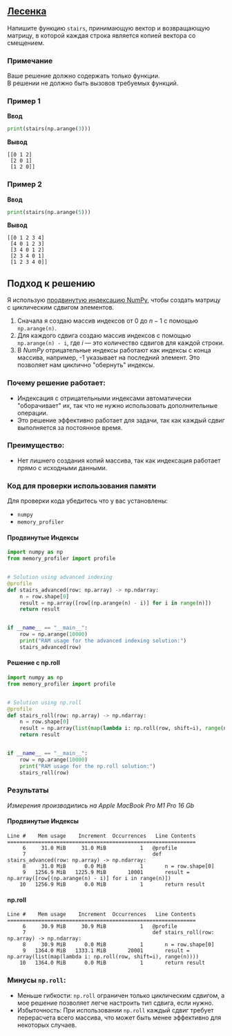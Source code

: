 ## [Лесенка](../../../solutions/6.1/61_j.py)

Напишите функцию `stairs`, принимающую вектор и возвращающую матрицу, в которой каждая строка является копией вектора со смещением.

### Примечание

Ваше решение должно содержать только функции.\
В решении не должно быть вызовов требуемых функций.

### Пример 1

__Ввод__
```python
print(stairs(np.arange(3)))
```

__Вывод__
```plaintext
[[0 1 2]
 [2 0 1]
 [1 2 0]]
```

### Пример 2

__Ввод__
```python
print(stairs(np.arange(5)))
```

__Вывод__
```plaintext
[[0 1 2 3 4]
 [4 0 1 2 3]
 [3 4 0 1 2]
 [2 3 4 0 1]
 [1 2 3 4 0]]
```

## Подход к решению

Я использую [продвинутую индексацию NumPy](https://numpy.org/doc/stable/user/basics.indexing.html#advanced-indexing), чтобы создать матрицу с циклическим сдвигом элементов.

1. Сначала я создаю массив индексов от 0 до $n-1$ с помощью `np.arange(n)`.
2. Для каждого сдвига создаю массив индексов с помощью `np.arange(n) - i`, где $i$ — это количество сдвигов для каждой строки.
3. В _NumPy_ отрицательные индексы работают как индексы с конца массива, например, -1 указывает на последний элемент. Это позволяет нам циклично "обернуть" индексы.

### Почему решение работает:

- Индексация с отрицательными индексами автоматически "оборачивает" их, так что не нужно использовать дополнительные операции.
- Это решение эффективно работает для задачи, так как каждый сдвиг выполняется за постоянное время.

### Преимущество:

- Нет лишнего создания копий массива, так как индексация работает прямо с исходными данными.

### Код для проверки использования памяти

Для проверки кода убедитесь что у вас установлены:

- `numpy`
- `memory_profiler`

#### Продвинутые Индексы

```python
import numpy as np
from memory_profiler import profile


# Solution using advanced indexing
@profile
def stairs_advanced(row: np.array) -> np.ndarray:
    n = row.shape[0]
    result = np.array([row[(np.arange(n) - i)] for i in range(n)])
    return result


if __name__ == "__main__":
    row = np.arange(10000)
    print("RAM usage for the advanced indexing solution:")
    stairs_advanced(row)

```

#### Решение с np.roll

```python
import numpy as np
from memory_profiler import profile


# Solution using np.roll
@profile
def stairs_roll(row: np.array) -> np.ndarray:
    n = row.shape[0]
    result = np.array(list(map(lambda i: np.roll(row, shift=i), range(n))))
    return result


if __name__ == "__main__":
    row = np.arange(10000)
    print("RAM usage for the np.roll solution:")
    stairs_roll(row)

```

### Результаты

_Измерения производились на Apple MacBook Pro M1 Pro 16 Gb_

#### Продвинутые Индексы

```plaintext
Line #    Mem usage    Increment  Occurrences   Line Contents
=============================================================
     6     31.0 MiB     31.0 MiB           1   @profile
     7                                         def stairs_advanced(row: np.array) -> np.ndarray:
     8     31.0 MiB      0.0 MiB           1       n = row.shape[0]
     9   1256.9 MiB   1225.9 MiB       10001       result = np.array([row[(np.arange(n) - i)] for i in range(n)])
    10   1256.9 MiB      0.0 MiB           1       return result
```

#### np.roll

```plaintext
Line #    Mem usage    Increment  Occurrences   Line Contents
=============================================================
     6     30.9 MiB     30.9 MiB           1   @profile
     7                                         def stairs_roll(row: np.array) -> np.ndarray:
     8     30.9 MiB      0.0 MiB           1       n = row.shape[0]
     9   1364.0 MiB   1333.1 MiB       20001       result = np.array(list(map(lambda i: np.roll(row, shift=i), range(n))))
    10   1364.0 MiB      0.0 MiB           1       return result
```

### Минусы `np.roll`:

- Меньше гибкости: `np.roll` ограничен только циклическим сдвигом, а мое решение позволяет легче настроить тип сдвига, если нужно.
- Избыточность: При использовании `np.roll` каждый сдвиг требует перерасчета всего массива, что может быть менее эффективно для некоторых случаев.